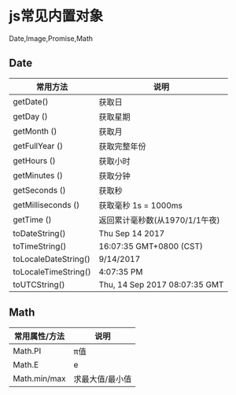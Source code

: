 # js常见内置对象

Date,Image,Promise,Math

## Date

常用方法| 说明
-------|------
getDate() | 获取日
getDay () |获取星期
getMonth () |获取月
getFullYear ()| 获取完整年份
getHours () | 获取小时
getMinutes () | 获取分钟
getSeconds () | 获取秒
getMilliseconds () |获取毫秒 1s = 1000ms
getTime () | 返回累计毫秒数(从1970/1/1午夜)
toDateString() | Thu Sep 14 2017
toTimeString() | 16:07:35 GMT+0800 (CST)
toLocaleDateString() | 9/14/2017
toLocaleTimeString() | 4:07:35 PM
toUTCString() | Thu, 14 Sep 2017 08:07:35 GMT


## Math

常用属性/方法 | 说明
--------|-------
Math.PI | π值
Math.E | e
Math.min/max | 求最大值/最小值
